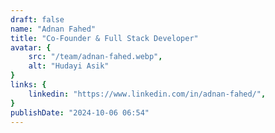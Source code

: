 ```yaml
---
draft: false
name: "Adnan Fahed"
title: "Co-Founder & Full Stack Developer"
avatar: {
    src: "/team/adnan-fahed.webp",
    alt: "Hudayi Asik"
}
links: {
    linkedin: "https://www.linkedin.com/in/adnan-fahed/",
}
publishDate: "2024-10-06 06:54"
---
```

